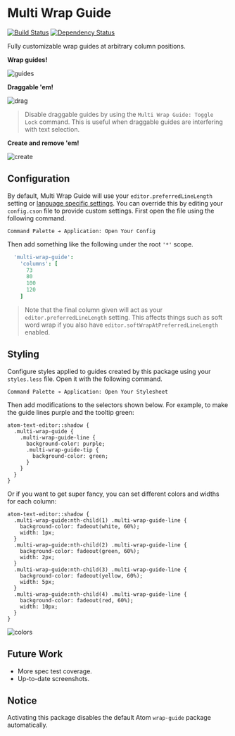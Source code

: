 # Multi Wrap Guide

[![Build Status](https://travis-ci.org/lexicalunit/multi-wrap-guide.svg?branch=master)](https://travis-ci.org/lexicalunit/multi-wrap-guide) [![Dependency Status](https://david-dm.org/lexicalunit/multi-wrap-guide.svg)](https://david-dm.org/lexicalunit/multi-wrap-guide)

Fully customizable wrap guides at arbitrary column positions.

**Wrap guides!**

![guides](https://cloud.githubusercontent.com/assets/1903876/8047184/b1fc4a9c-0e07-11e5-943f-ebffd647c2e0.png)

**Draggable 'em!**

![drag](https://cloud.githubusercontent.com/assets/1903876/8047183/b1f95c24-0e07-11e5-9c53-d2e1ba4cd273.gif)

> Disable draggable guides by using the `Multi Wrap Guide: Toggle Lock` command. This is useful when draggable guides are interfering with text selection.

**Create and remove 'em!**

![create](https://cloud.githubusercontent.com/assets/1903876/8047182/b1f6e340-0e07-11e5-8db5-99add2af6646.gif)

## Configuration

By default, Multi Wrap Guide will use your `editor.preferredLineLength` setting or [language specific settings](http://blog.atom.io/2014/10/31/language-scoped-config.html). You can override this by editing your `config.cson` file to provide custom settings. First open the file using the following command.

```
Command Palette ➔ Application: Open Your Config
```

Then add something like the following under the root `'*'` scope.

```coffeescript
  'multi-wrap-guide':
    'columns': [
      73
      80
      100
      120
    ]
```

> Note that the final column given will act as your `editor.preferredLineLength` setting. This affects things such as soft word wrap if you also have `editor.softWrapAtPreferredLineLength` enabled.

## Styling

Configure styles applied to guides created by this package using your `styles.less` file. Open it with the following command.

```
Command Palette ➔ Application: Open Your Stylesheet
```

Then add modifications to the selectors shown below. For example, to make the guide lines purple and the tooltip green:

```less
atom-text-editor::shadow {
  .multi-wrap-guide {
    .multi-wrap-guide-line {
      background-color: purple;
      .multi-wrap-guide-tip {
        background-color: green;
      }
    }
  }
}
```

Or if you want to get super fancy, you can set different colors and widths for each column:

```less
atom-text-editor::shadow {
  .multi-wrap-guide:nth-child(1) .multi-wrap-guide-line {
    background-color: fadeout(white, 60%);
    width: 1px;
  }
  .multi-wrap-guide:nth-child(2) .multi-wrap-guide-line {
    background-color: fadeout(green, 60%);
    width: 2px;
  }
  .multi-wrap-guide:nth-child(3) .multi-wrap-guide-line {
    background-color: fadeout(yellow, 60%);
    width: 5px;
  }
  .multi-wrap-guide:nth-child(4) .multi-wrap-guide-line {
    background-color: fadeout(red, 60%);
    width: 10px;
  }
}
```

![colors](https://cloud.githubusercontent.com/assets/1903876/8047181/b1ef283a-0e07-11e5-92b9-5c9afbebf29c.png)

## Future Work

- More spec test coverage.
- Up-to-date screenshots.

## Notice

Activating this package disables the default Atom `wrap-guide` package automatically.
